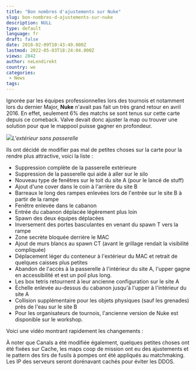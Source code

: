 ```yaml
---
title: "Bon nombres d'ajustements sur Nuke"
slug: bon-nombres-d-ajustements-sur-nuke
description: NULL
type: default
language: fr
draft: false
date: 2018-02-09T10:43:49.000Z
lastmod: 2022-05-03T18:24:04.000Z
views: 2842
author: neLendirekt
country: wo
categories:
 - News
tags:
---
```

Ignorée par les équipes professionnelles lors des tournois et notamment lors du dernier Major, **Nuke** n'avait pas fait un très grand retour en avril 2016\. En effet, seulement 6% des matchs se sont tenus sur cette carte depuis ce comeback. Valve devait donc ajuster la map ou trouver une solution pour que le mappool puisse gagner en profondeur.

![](https://flickshot-ue.s3.eu-west-2.amazonaws.com/flickshot/article/5a7d72a86299a/images/Ht1dfzR1Gvtns2tXoPmhV9u16eBsgq5F2ajiSQaR.jpeg)_L'extérieur sans passerelle_

Ils ont décidé de modifier pas mal de petites choses sur la carte pour la rendre plus attractive, voici la liste :

* Suppression complète de la passerelle extérieure
* Suppression de la passerelle qui aide à aller sur le silo
* Nouveau type de fenêtres sur le toit du site A (pour le lancé de stuff)
* Ajout d'une cover dans le coin à l'arrière du site B
* Barreaux le long des rampes enlevées lors de l'entrée sur le site B à partir de la rampe
* Fenêtre enlevée dans le cabanon
* Entrée du cabanon déplacée légèrement plus loin
* Spawn des deux équipes déplacées
* Inversement des portes basculantes en venant du spawn T vers la rampe
* Zone secrète bloquée derrière le MAC
* Ajout de murs blancs au spawn CT (avant le grillage rendait la visibilité compliquée)
* Déplacement léger du conteneur à l'extérieur du MAC et retrait de quelques caisses plus petites
* Abandon de l'accès à la passerelle à l'intérieur du site A, l'upper gagne en accessibilité et est un poil plus long.
* Les box tetris retournent à leur ancienne configuration sur le site A
* Échelle enlevée au-dessus du cabanon jusqu'à l'upper à l'intérieur du site A
* Collision supplémentaire pour les objets physiques (sauf les grenades) près de l'eau sur le site B
* Pour les organisateurs de tournois, l'ancienne version de Nuke est disponible sur le workshop.

Voici une vidéo montrant rapidement les changements :

À noter que Canals a été modifiée également, quelques petites choses ont été fixées sur Cache, les maps coop de mission ont eu des ajustements et le pattern des tirs de fusils à pompes ont été appliqués au matchmaking. Les IP des serveurs seront dorénavant cachés pour éviter les DDOS.
